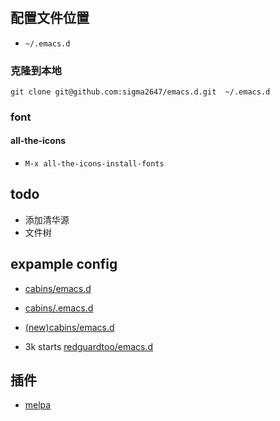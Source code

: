 # 

## 配置文件位置
- `~/.emacs.d`
### 克隆到本地
``` shell
git clone git@github.com:sigma2647/emacs.d.git  ~/.emacs.d
```
### font
#### all-the-icons
- `M-x all-the-icons-install-fonts`










## todo
- 添加清华源
- 文件树

## expample config
- [cabins/emacs.d](https://github.com/cabins/emacs.d)

- [cabins/.emacs.d](https://github.com/cabins/.emacs.d)
- [(new)cabins/emacs.d](https://github.com/cabins/emacs.d)
- 3k starts [redguardtoo/emacs.d](https://github.com/redguardtoo/emacs.d)



## 插件
- [melpa](https://melpa.org/#/)
